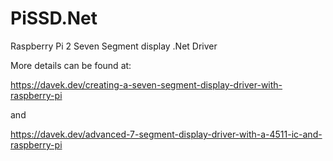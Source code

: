 # PiSSD.Net
Raspberry Pi 2 Seven Segment display .Net Driver

More details can be found at:

https://davek.dev/creating-a-seven-segment-display-driver-with-raspberry-pi

and 

https://davek.dev/advanced-7-segment-display-driver-with-a-4511-ic-and-raspberry-pi
